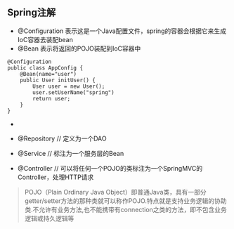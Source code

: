 ## Spring注解

- @Configuration 表示这是一个Java配置文件，spring的容器会根据它来生成IoC容器去装配bean
- @Bean 表示将返回的POJO装配到IoC容器中
```
@Configuration
public class AppConfig {
    @Bean(name="user")
    public User initUser() {
        User user = new User();
        user.setUserName("spring")
        return user;
    }
}
```
- 

- @Repository // 定义为一个DAO
- @Service // 标注为一个服务层的Bean



- @Controller // 可以将任何一个POJO的类标注为一个SpringMVC的Controller，处理HTTP请求
> POJO（Plain Ordinary Java Object）即普通Java类，具有一部分getter/setter方法的那种类就可以称作POJO.特点就是支持业务逻辑的协助类.不允许有业务方法,也不能携带有connection之类的方法，即不包含业务逻辑或持久逻辑等